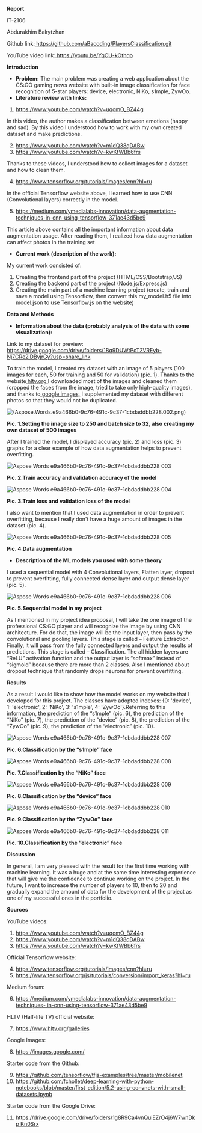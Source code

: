 **Report**

IT-2106 

Abdurakhim Bakytzhan 

Github link:[ https://github.com/aBacoding/PlayersClassification.git ](https://github.com/aBacoding/PlayersClassification.git)

YouTube video link:[ https://youtu.be/YqCU-kOthqo ](https://youtu.be/YqCU-kOthqo)

**Introduction** 

- **Problem:** The main problem was creating a web application about the CS:GO gaming news website with built-in image classification for face recognition of 5-star players: device, electronic, NiKo, s1mple, ZywOo. 
- **Literature review with links:** 
1. [https://www.youtube.com/watch?v=uqomO_BZ44g ](https://www.youtube.com/watch?v=uqomO_BZ44g)

In this video, the author makes a classification between emotions (happy and sad). By this video I understood how to work with my own created dataset and make predictions. 

2. [https://www.youtube.com/watch?v=m1dQ38qDABw ](https://www.youtube.com/watch?v=m1dQ38qDABw)
2. [https://www.youtube.com/watch?v=kwKfWBb6frs ](https://www.youtube.com/watch?v=kwKfWBb6frs)

Thanks to these videos, I understood how to collect images for a dataset and how to clean them.  

4. [https://www.tensorflow.org/tutorials/images/cnn?hl=ru ](https://www.tensorflow.org/tutorials/images/cnn?hl=ru)

In the official Tensorflow website above, I learned how to use CNN (Convolutional layers) correctly in the model. 

5. [https://medium.com/ymedialabs-innovation/data-augmentation- techniques-in-cnn-using-tensorflow-371ae43d5be9 ](https://medium.com/ymedialabs-innovation/data-augmentation-techniques-in-cnn-using-tensorflow-371ae43d5be9)

This article above contains all the important information about data augmentation usage. After reading them, I realized how data augmentation can affect photos in the training set  

- **Current work (description of the work):**  

My current work consisted of: 

1) Creating the frontend part of the project (HTML/CSS/Bootstrap/JS) 
1) Creating the backend part of the project (Node.js/Express.js) 
3) Creating the main part of a machine learning project (create, train and save a model using Tensorflow, then convert this my\_model.h5 file into model.json to use Tensorflow.js on the website) 

**Data and Methods** 

- **Information about the data (probably analysis of the data with some visualization):** 

Link to my dataset for preview:  [https://drive.google.com/drive/folders/1Bq9DUWtPcT2VREyb- Nj7CRe2lDByjrGy?usp=share_link ](https://drive.google.com/drive/folders/1Bq9DUWtPcT2VREyb-Nj7CRe2lDByjrGy?usp=share_link)

To train the model, I created my dataset with an image of 5 players (100 images for each, 50 for training and 50 for validation) (pic. 1). Thanks to the website[ hltv.org ](https://www.hltv.org/)I downloaded most of the images and cleaned them (cropped the faces from the image, tried to take only high-quality images), and thanks to[ google images,](https://images.google.com/) I supplemented my dataset with different photos so that they would not be duplicated. 

![(Aspose.Words.e9a466b0-9c76-491c-9c37-1cbdaddbb228.002.png)](https://user-images.githubusercontent.com/97093590/220779583-fa4a6798-ed9d-45a4-8f9c-8fa252262290.png)

**Pic. 1.Setting the image size to 250 and batch size to 32, also creating my own dataset of 500 images** 

After I trained the model, I displayed accuracy (pic. 2) and loss (pic. 3) graphs for a clear example of how data augmentation helps to prevent overfitting. 

![Aspose Words e9a466b0-9c76-491c-9c37-1cbdaddbb228 003](https://user-images.githubusercontent.com/97093590/220779523-d9d921fc-1e63-4872-bfc8-96be6953ed95.png)

**Pic. 2.Train accuracy and validation accuracy of the model** 

![Aspose Words e9a466b0-9c76-491c-9c37-1cbdaddbb228 004](https://user-images.githubusercontent.com/97093590/220779639-d34e0628-da82-48fb-a66c-7b651882133a.png)

**Pic. 3.Train loss and validation loss of the model** 

I also want to mention that I used data augmentation in order to prevent overfitting, because I really don't have a huge amount of images in the dataset (pic. 4). 

![Aspose Words e9a466b0-9c76-491c-9c37-1cbdaddbb228 005](https://user-images.githubusercontent.com/97093590/220779664-41c14e42-fe10-4b6a-a459-409ed892f866.png)

**Pic. 4.Data augmentation** 

- **Description of the ML models you used with some theory** 

I used a sequential model with 4 Convolutional layers, Flatten layer, dropout to prevent overfitting, fully connected dense layer and output dense layer (pic. 5). 

![Aspose Words e9a466b0-9c76-491c-9c37-1cbdaddbb228 006](https://user-images.githubusercontent.com/97093590/220779692-f8f474fa-5f3e-45fe-aa3b-7aa5e031b763.png)

**Pic. 5.Sequential model in my project** 

As I mentioned in my project idea proposal, I will take the one image of the professional CS:GO player and will recognize the image by using CNN architecture. For do that, the image will be the input layer, then pass by the convolutional and pooling layers. This stage is called – Feature Extraction. Finally, it will pass from the fully connected layers and output the results of predictions. This stage is called – Classification. The all hidden layers are “ReLU” activation function and the output layer is “softmax” instead of “sigmoid” because there are more than 2 classes. Also I mentioned about dropout technique that randomly drops neurons for prevent overfitting.  

**Results** 

As a result I would like to show how the model works on my website that I developed for this project. The classes have adopted indexes: {0: 'device', 1: 'electronic', 2: 'NiKo', 3: 's1mple', 4: 'ZywOo'}.Referring to this information, the prediction of the “s1mple” (pic. 6), the prediction of the “NiKo” (pic. 7), the prediction of the “device” (pic. 8), the prediction of the “ZywOo” (pic. 9), the prediction of the “electronic” (pic. 10). 

![Aspose Words e9a466b0-9c76-491c-9c37-1cbdaddbb228 007](https://user-images.githubusercontent.com/97093590/220779730-386b0456-5830-46e4-a547-ad651fe3999d.png)

**Pic. 6.Classification by the “s1mple” face** 

![Aspose Words e9a466b0-9c76-491c-9c37-1cbdaddbb228 008](https://user-images.githubusercontent.com/97093590/220779753-f14573e1-02a7-4e42-8abc-029d2f60b4d7.png)

**Pic. 7.Classification by the “NiKo” face** 

![Aspose Words e9a466b0-9c76-491c-9c37-1cbdaddbb228 009](https://user-images.githubusercontent.com/97093590/220779788-a579edcf-6c4a-4aff-b072-8e50240b7e64.png)

**Pic. 8.Classification by the “device” face** 

![Aspose Words e9a466b0-9c76-491c-9c37-1cbdaddbb228 010](https://user-images.githubusercontent.com/97093590/220779820-ff69a344-67a9-4aba-a448-048c5b06df7e.png)

**Pic. 9.Classification by the “ZywOo” face** 

![Aspose Words e9a466b0-9c76-491c-9c37-1cbdaddbb228 011](https://user-images.githubusercontent.com/97093590/220779848-4c14df24-8750-417f-bbda-8dba769a143b.jpeg)

**Pic. 10.Classification by the “electronic” face** 

**Discussion** 

In general, I am very pleased with the result for the first time working with machine learning. It was a huge and at the same time interesting experience that will give me the confidence to continue working on the project. In the future, I want to increase the number of players to 10, then to 20 and gradually expand the amount of data for the development of the project as one of my successful ones in the portfolio. 

**Sources** 

YouTube videos: 

1. [https://www.youtube.com/watch?v=uqomO_BZ44g ](https://www.youtube.com/watch?v=uqomO_BZ44g)
1. [https://www.youtube.com/watch?v=m1dQ38qDABw ](https://www.youtube.com/watch?v=m1dQ38qDABw)
1. [https://www.youtube.com/watch?v=kwKfWBb6frs ](https://www.youtube.com/watch?v=kwKfWBb6frs)

Official Tensorflow website: 

4. [https://www.tensorflow.org/tutorials/images/cnn?hl=ru ](https://www.tensorflow.org/tutorials/images/cnn?hl=ru)
4. [https://www.tensorflow.org/js/tutorials/conversion/import_keras?hl=ru ](https://www.tensorflow.org/js/tutorials/conversion/import_keras?hl=ru)

Medium forum: 

6. [https://medium.com/ymedialabs-innovation/data-augmentation-techniques- in-cnn-using-tensorflow-371ae43d5be9 ](https://medium.com/ymedialabs-innovation/data-augmentation-techniques-in-cnn-using-tensorflow-371ae43d5be9)

HLTV (Half-life TV) official website: 

7. [https://www.hltv.org/galleries ](https://www.hltv.org/galleries)

Google Images: 

8. [https://images.google.com/ ](https://images.google.com/)

Starter code from the Github: 

9. [https://github.com/tensorflow/tfjs-examples/tree/master/mobilenet ](https://github.com/tensorflow/tfjs-examples/tree/master/mobilenet)
9. [https://github.com/fchollet/deep-learning-with-python- notebooks/blob/master/first_edition/5.2-using-convnets-with-small- datasets.ipynb ](https://github.com/fchollet/deep-learning-with-python-notebooks/blob/master/first_edition/5.2-using-convnets-with-small-datasets.ipynb)

Starter code from the Google Drive: 

11. [https://drive.google.com/drive/folders/1g8R9Ca4vnQuiEZrO4j6W7wnDkp Kn0Srx ](https://drive.google.com/drive/folders/1g8R9Ca4vnQuiEZrO4j6W7wnDkpKn0Srx)

